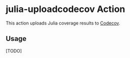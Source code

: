 # julia-uploadcodecov Action

This action uploads Julia coverage results to [Codecov](https://codecov.io/).

## Usage

[TODO]
